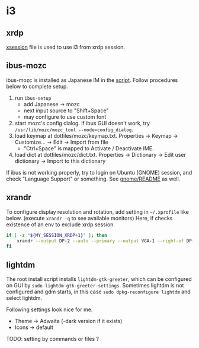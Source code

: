 # i3

## xrdp
[xsession](xsession) file is used to use i3 from xrdp session.

## ibus-mozc
ibus-mozc is installed as Japanese IM
in the [script](../install_linux_desktop).
Follow procedures below to complete setup.

1. run `ibus-setup`
    * add Japanese -> mozc
    * next input source to "Shift+Space"
    * may configure to use custom font
1. start mozc's config dialog. if ibus GUI doesn't work, try `/usr/lib/mozc/mozc_tool --mode=config_dialog`.
1. load keymap at dotfiles/mozc/keymap.txt. Properties -> Keymap -> Customize... -> Edit -> Import from file
    * "Ctrl+Space" is mapped to Activate / Deactivate IME.
1. load dict at dotfiles/mozc/dict.txt. Properties -> Dictionary -> Edit user dictionary -> Import to this dictionary

If ibus is not working properly, try to login on Ubuntu (GNOME) session,
and check "Language Support" or something.
See [gnome/README](../gnome/README.md) as well.

## xrandr
To configure display resolution and rotation, add setting in `~/.xprofile` like below.
(execute `xrandr -q` to see available monitors)
Here, if checks existence of an env to exclude xrdp session.

```bash
if [ -z "${MY_SESSION_XRDP+1}" ]; then
    xrandr --output DP-2 --auto --primary --output VGA-1 --right-of DP-2
fi
```

## lightdm
The root install script installs `lightdm-gtk-greeter`,
which can be configured on GUI by `sudo lightdm-gtk-greeter-settings`.
Sometimes lightdm is not configured and gdm starts,
in this case `sudo dpkg-reconfigure lightdm` and select lightdm.

Following settings look nice for me.
* Theme -> Adwaita (-dark version if it exists)
* Icons -> default

TODO: setting by commands or files ?

